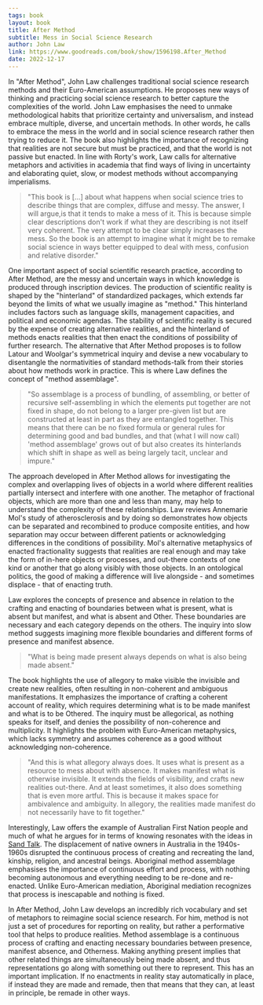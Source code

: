 ```yaml
---
tags: book
layout: book
title: After Method
subtitle: Mess in Social Science Research
author: John Law
link: https://www.goodreads.com/book/show/1596198.After_Method
date: 2022-12-17
---
```


In "After Method", John Law challenges traditional social science research methods and their Euro-American assumptions.
He proposes new ways of thinking and practicing social science research to better capture the complexities of the world.
John Law emphasises the need to unmake methodological habits that prioritize certainty and universalism, and instead embrace multiple, diverse, and uncertain methods.
In other words, he calls to embrace the mess in the world and in social science research rather then trying to reduce it.
The book also highlights the importance of recognizing that realities are not secure but must be practiced, and that the world is not passive but enacted.
In line with Rorty's work, Law calls for alternative metaphors and activities in academia that find ways of living in uncertainty and elaborating quiet, slow, or modest methods without accompanying imperialisms.

> "This book is [...] about what happens when social science tries to describe things that are complex, diffuse and messy. The answer, I will argue,is that it tends to make a mess of it. This is because simple clear descriptions don't work if what they are describing is not itself very coherent. The very attempt to be clear simply increases the mess. So the book is an attempt to imagine what it might be to remake social science in ways better equipped to deal with mess, confusion and relative disorder."

One important aspect of social scientific research practice, according to After Method, are the messy and uncertain ways in which knowledge is produced through inscription devices.
The production of scientific reality is shaped by the "hinterland" of standardized packages, which extends far beyond the limits of what we usually imagine as "method."
This hinterland includes factors such as language skills, management capacities, and political and economic agendas.
The stability of scientific reality is secured by the expense of creating alternative realities, and the hinterland of methods enacts realities that then enact the conditions of possibility of further research.
The alternative that After Method proposes is to follow Latour and Woolgar's symmetrical inquiry and devise a new vocabulary to disentangle the normativities of standard methods-talk from their stories about how methods work in practice.
This is where Law defines the concept of "method assemblage".

> "So assemblage is a process of bundling, of assembling, or better of recursive self-assembling in which the elements put together are not fixed in shape, do not belong to a larger pre-given list but are constructed at least in part as they are entangled together. This means that there can be no fixed formula or general rules for determining good and bad bundles, and that (what I will now call) 'method assemblage' grows out of but also creates its hinterlands which shift in shape as well as being largely tacit, unclear and impure."

The approach developed in After Method allows for investigating the complex and overlapping lives of objects in a world where different realities partially intersect and interfere with one another.
The metaphor of fractional objects, which are more than one and less than many, may help to understand the complexity of these relationships.
Law reviews Annemarie Mol's study of atherosclerosis and by doing so demonstrates how objects can be separated and recombined to produce composite entities, and how separation may occur between different patients or acknowledging differences in the conditions of possibility.
Mol's alternative metaphysics of enacted fractionality suggests that realities are real enough and may take the form of in-here objects or processes, and out-there contexts of one kind or another that go along visibly with those objects.
In an ontological politics, the good of making a difference will live alongside - and sometimes displace - that of enacting truth.

Law explores the concepts of presence and absence in relation to the crafting and enacting of boundaries between what is present, what is absent but manifest, and what is absent and Other.
These boundaries are necessary and each category depends on the others.
The inquiry into slow method suggests imagining more flexible boundaries and different forms of presence and manifest absence.

> "What is being made present always depends on what is also being made absent."

The book highlights the use of allegory to make visible the invisible and create new realities, often resulting in non-coherent and ambiguous manifestations.
It emphasizes the importance of crafting a coherent account of reality, which requires determining what is to be made manifest and what is to be Othered.
The inquiry must be allegorical, as nothing speaks for itself, and denies the possibility of non-coherence and multiplicity.
It highlights the problem with Euro-American metaphysics, which lacks symmetry and assumes coherence as a good without acknowledging non-coherence.

> "And this is what allegory always does. It uses what is present as a resource to mess about with absence. It makes manifest what is otherwise invisible. It extends the fields of visibility, and crafts new realities out-there. And at least sometimes, it also does something that is even more artful. This is because it makes space for ambivalence and ambiguity. In allegory, the realities made manifest do not necessarily have to fit together."

Interestingly, Law offers the example of Australian First Nation people and much of what he argues for in terms of knowing resonates with the ideas in [Sand Talk](../sand-talk).
The displacement of native owners in Australia in the 1940s-1960s disrupted the continuous process of creating and recreating the land, kinship, religion, and ancestral beings.
Aboriginal method assemblage emphasises the importance of continuous effort and process, with nothing becoming autonomous and everything needing to be re-done and re-enacted.
Unlike Euro-American mediation, Aboriginal mediation recognizes that process is inescapable and nothing is fixed.

In After Method, John Law develops an incredibly rich vocabulary and set of metaphors to reimagine social science research.
For him, method is not just a set of procedures for reporting on reality, but rather a performative tool that helps to produce realities.
Method assemblage is a continuous process of crafting and enacting necessary boundaries between presence, manifest absence, and Otherness.
Making anything present implies that other related things are simultaneously being made absent, and thus representations go along with something out there to represent.
This has an important implication.
If no enactments in reality stay automatically in place, if instead they are made and remade, then that means that they can, at least in principle, be remade in other ways.